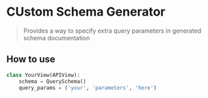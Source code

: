 # CUstom Schema Generator

> Provides a way to specify extra query parameters in generated schema documentation

## How to use

``` python
class YourView(APIView):
    schema = QuerySchema()
    query_params = ('your', 'parameters', 'here')
